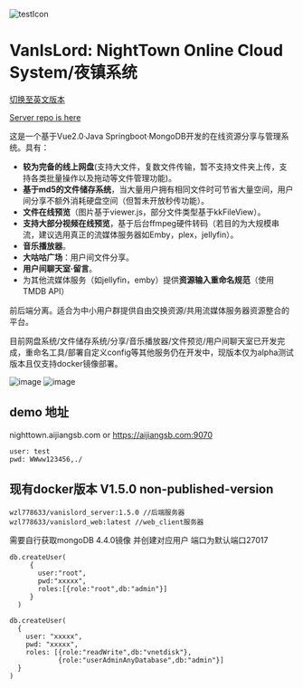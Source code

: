 ![testIcon](https://user-images.githubusercontent.com/55415793/173568881-43b09052-592d-412d-b3c2-e4e7c310cb4e.png)

# VanIsLord: NightTown Online Cloud System/夜镇系统


[切换至英文版本](https://github.com/wzl778633/vanIsLord/blob/master/README_en.md)

[Server repo is here](https://github.com/star-wyx/drive)

这是一个基于Vue2.0·Java Springboot·MongoDB开发的在线资源分享与管理系统。具有：
- **较为完备的线上网盘**(支持大文件，复数文件传输，暂不支持文件夹上传，支持各类批量操作以及拖动等文件管理功能)。
- **基于md5的文件储存系统**，当大量用户拥有相同文件时可节省大量空间，用户间分享不额外消耗硬盘空间（但暂未开放秒传功能）。
- **文件在线预览**（图片基于viewer.js，部分文件类型基于kkFileView）。
- **支持大部分视频在线预览**，基于后台ffmpeg硬件转码（若目的为大规模串流，建议选用真正的流媒体服务器如Emby，plex，jellyfin）。
- **音乐播放器**。
- **大咕咕广场**：用户间文件分享。
- **用户间聊天室·留言**。
- 为其他流媒体服务（如jellyfin，emby）提供**资源输入重命名规范**（使用TMDB API）

前后端分离。适合为中小用户群提供自由交换资源/共用流媒体服务器资源整合的平台。

目前网盘系统/文件储存系统/分享/音乐播放器/文件预览/用户间聊天室已开发完成，重命名工具/部署自定义config等其他服务仍在开发中，现版本仅为alpha测试版本且仅支持docker镜像部署。

![image](https://user-images.githubusercontent.com/55415793/173569340-9c1efaa2-3329-4129-a4f0-aa33165f1473.png)
![image](https://user-images.githubusercontent.com/55415793/173570282-483bc72d-0d5b-40a7-874b-78e9cf775a20.png)
## demo 地址
nighttown.aijiangsb.com or https://aijiangsb.com:9070
```
user: test
pwd: WWww123456,./
```
## 现有docker版本 V1.5.0 non-published-version
```
wzl778633/vanislord_server:1.5.0 //后端服务器
wzl778633/vanislord_web:latest //web_client服务器
```
需要自行获取mongoDB 4.4.0镜像 并创建对应用户 端口为默认端口27017
```
db.createUser(
     {
       user:"root",
       pwd:"xxxxx",
       roles:[{role:"root",db:"admin"}]
     }
  )
 
db.createUser( 
  { 
    user: "xxxxx", 
    pwd: "xxxxx", 
    roles: [{role:"readWrite",db:"vnetdisk"},
            {role:"userAdminAnyDatabase",db:"admin"}] 
  } 
) 
```



